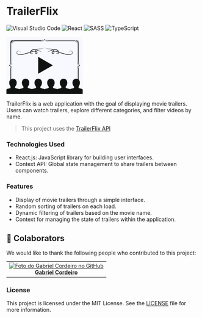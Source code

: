 # TrailerFlix

![Visual Studio Code](https://img.shields.io/badge/-Visual%20Studio%20Code-2B579A?style=for-the-badge&logo=visual-studio-code&logoColor=007ACC)
![React](https://img.shields.io/badge/react-59D2F7?style=for-the-badge&logo=react&logoColor=white)
![SASS](https://img.shields.io/badge/SASS-CC6699?style=for-the-badge&logo=sass&logoColor=white)
![TypeScript](https://img.shields.io/badge/TypeScript-087ED1?style=for-the-badge&logo=typescript&logoColor=white)

<img src="./src/assets/img_logo.svg" alt="TrailerFlix logo" width="200em" />

TrailerFlix is a web application with the goal of displaying movie trailers. Users can watch trailers, explore different categories, and filter videos by name.

> This project uses the [TrailerFlix API](https://github.com/GabrielFRCordeiro/node-ts-api-trailerflix)

### Technologies Used
- React.js: JavaScript library for building user interfaces.
- Context API: Global state management to share trailers between components.

### Features
- Display of movie trailers through a simple interface.
- Random sorting of trailers on each load.
- Dynamic filtering of trailers based on the movie name.
- Context for managing the state of trailers within the application.

## 🤝 Colaborators

We would like to thank the following people who contributed to this project:

<table>
  <tr>
    <td align="center">
      <a href="https://github.com/GabrielFRCordeiro" title="GitHub do Gabriel Cordeiro">
        <img src="https://avatars.githubusercontent.com/u/120519526?v=4" width="100px;" alt="Foto do Gabriel Cordeiro no GitHub"/><br>
        <b>Gabriel Cordeiro</b>
      </a>
    </td>
  </tr>
</table>

### License
This project is licensed under the MIT License. See the [LICENSE](LICENSE) file for more information.
